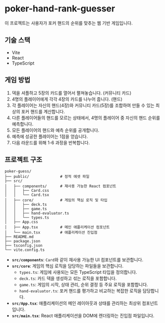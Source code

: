 # poker-hand-rank-guesser

이 프로젝트는 사용자가 포커 핸드의 순위를 맞추는 웹 기반 게임입니다.

## 기술 스택

- Vite
- React
- TypeScript

## 게임 방법

1. 덱을 셔플하고 5장의 카드를 열어서 펼쳐놓습니다. (커뮤니티 카드)
2. 4명의 플레이어에게 각각 4장의 카드를 나누어 줍니다. (핸드)
3. 각 플레이어는 자신의 핸드(4장)와 커뮤니티 카드(5장)를 조합하여 만들 수 있는 최상의 포커 핸드를 계산합니다.
4. 다른 플레이어들의 핸드를 모르는 상태에서, 4명의 플레이어 중 자신의 핸드 순위를 예측합니다.
5. 모든 플레이어의 핸드와 예측 순위를 공개합니다.
6. 예측에 성공한 플레이어는 1점을 얻습니다.
7. 다음 라운드를 위해 1-6 과정을 반복합니다.

## 프로젝트 구조

```
poker-guess/
├── public/              # 정적 에셋 파일
├── src/
│   ├── components/      # 재사용 가능한 React 컴포넌트
│   │   ├── Card.css
│   │   └── Card.tsx
│   ├── core/            # 게임의 핵심 로직 및 타입
│   │   ├── deck.ts
│   │   ├── game.ts
│   │   ├── hand-evaluator.ts
│   │   └── types.ts
│   ├── App.css
│   ├── App.tsx          # 메인 애플리케이션 컴포넌트
│   └── main.tsx         # 애플리케이션 진입점
├── README.md
├── package.json
├── tsconfig.json
└── vite.config.ts
```

-   **`src/components`**: `Card`와 같이 재사용 가능한 UI 컴포넌트를 보관합니다.
-   **`src/core`**: 게임의 핵심 로직을 담당하는 파일들을 보관합니다.
    -   `types.ts`: 게임에 사용되는 모든 TypeScript 타입을 정의합니다.
    -   `deck.ts`: 카드 덱을 생성하고 섞는 로직을 포함합니다.
    -   `game.ts`: 게임의 시작, 상태 관리, 순위 결정 등 주요 로직을 포함합니다.
    -   `hand-evaluator.ts`: 포커 핸드를 평가하고 비교하는 복잡한 로직을 담당합니다.
-   **`src/App.tsx`**: 애플리케이션의 메인 레이아웃과 상태를 관리하는 최상위 컴포넌트입니다.
-   **`src/main.tsx`**: React 애플리케이션을 DOM에 렌더링하는 진입점 파일입니다.